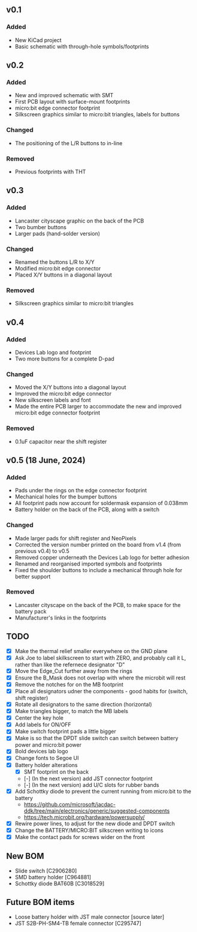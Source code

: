 ## v0.1

### Added

- New KiCad project
- Basic schematic with through-hole symbols/footprints

## v0.2

### Added

- New and improved schematic with SMT
- First PCB layout with surface-mount footprints
- micro:bit edge connector footprint
- Silkscreen graphics similar to micro:bit triangles, labels for buttons

### Changed

- The positioning of the L/R buttons to in-line

### Removed

- Previous footprints with THT

## v0.3

### Added

- Lancaster cityscape graphic on the back of the PCB
- Two bumber buttons
- Larger pads (hand-solder version)

### Changed

- Renamed the buttons L/R to X/Y
- Modified micro:bit edge connector
- Placed X/Y buttons in a diagonal layout

### Removed

- Silkscreen graphics similar to micro:bit triangles

## v0.4

### Added

- Devices Lab logo and footprint
- Two more buttons for a complete D-pad

### Changed

- Moved the X/Y buttons into a diagonal layout
- Improved the micro:bit edge connector
- New silkscreen labels and font
- Made the entire PCB larger to accommodate the new and improved micro:bit edge connector footprint

### Removed

- 0.1uF capacitor near the shift register

## v0.5 (18 June, 2024)

### Added

- Pads under the rings on the edge connector footprint
- Mechanical holes for the bumper buttons
- All footprint pads now account for soldermask expansion of 0.038mm
- Battery holder on the back of the PCB, along with a switch

### Changed

- Made larger pads for shift register and NeoPixels
- Corrected the version number printed on the board from v1.4 (from previous v0.4) to v0.5
- Removed copper underneath the Devices Lab logo for better adhesion
- Renamed and reorganised imported symbols and footprints
- Fixed the shoulder buttons to include a mechanical through hole for better support

### Removed

- Lancaster cityscape on the back of the PCB, to make space for the battery pack
- Manufacturer's links in the footprints

## TODO

- [x] Make the thermal relief smaller everywhere on the GND plane
- [x] Ask Joe to label skilkscreen to start with ZERO, and probably call it L, rather than like the refernece designator "D"
- [x] Move the Edge_Cut further away from the rings
- [x] Ensure the B_Mask does not overlap with where the microbit will rest
- [x] Remove the notches for on the MB footprint
- [x] Place all designators udner the components - good habits for (switch, shift register)
- [x] Rotate all designators to the same direction (horizontal)
- [x] Make triangles bigger, to match the MB labels
- [x] Center the key hole
- [x] Add labels for ON/OFF
- [x] Make switch footprint pads a little bigger
- [x] Make is so that the DPDT slide switch can switch between battery power and micro:bit power
- [x] Bold devices lab logo
- [x] Change fonts to Segoe UI
- [x] Battery holder alterations
  - [x] SMT footprint on the back
  - [-] (In the next version) add JST connector footprint
  - [-] (In the next version) add U/C slots for rubber bands
- [x] Add Schottky diode to prevent the current running from micro:bit to the battery
  - https://github.com/microsoft/jacdac-ddk/tree/main/electronics/generic/suggested-components
  - https://tech.microbit.org/hardware/powersupply/
- [x] Rewire power lines, to adjust for the new diode and DPDT switch
- [x] Change the BATTERY/MICRO:BIT silkscreen writing to icons
- [x] Make the contact pads for screws wider on the front

## New BOM

- Slide switch [C2906280]
- SMD battery holder [C964881]
- Schottky diode BAT60B [C3018529]

## Future BOM items

- Loose battery holder with JST male connector [source later]
- JST S2B-PH-SM4-TB female connector [C295747]
